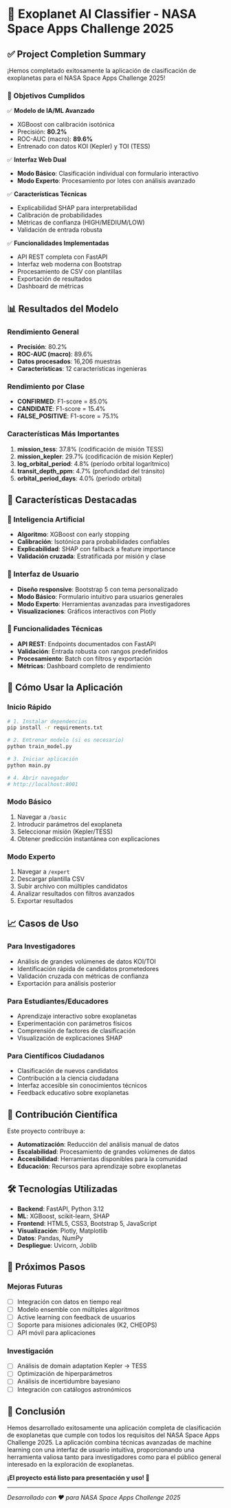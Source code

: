 # 🚀 Exoplanet AI Classifier - NASA Space Apps Challenge 2025

## ✅ Project Completion Summary

¡Hemos completado exitosamente la aplicación de clasificación de exoplanetas para el NASA Space Apps Challenge 2025! 

### 🎯 Objetivos Cumplidos

✅ **Modelo de IA/ML Avanzado**
- XGBoost con calibración isotónica
- Precisión: **80.2%**
- ROC-AUC (macro): **89.6%**
- Entrenado con datos KOI (Kepler) y TOI (TESS)

✅ **Interfaz Web Dual**
- **Modo Básico**: Clasificación individual con formulario interactivo
- **Modo Experto**: Procesamiento por lotes con análisis avanzado

✅ **Características Técnicas**
- Explicabilidad SHAP para interpretabilidad
- Calibración de probabilidades
- Métricas de confianza (HIGH/MEDIUM/LOW)
- Validación de entrada robusta

✅ **Funcionalidades Implementadas**
- API REST completa con FastAPI
- Interfaz web moderna con Bootstrap
- Procesamiento de CSV con plantillas
- Exportación de resultados
- Dashboard de métricas

## 📊 Resultados del Modelo

### Rendimiento General
- **Precisión**: 80.2%
- **ROC-AUC (macro)**: 89.6%
- **Datos procesados**: 16,206 muestras
- **Características**: 12 características ingenieras

### Rendimiento por Clase
- **CONFIRMED**: F1-score = 85.0%
- **CANDIDATE**: F1-score = 15.4%
- **FALSE_POSITIVE**: F1-score = 75.1%

### Características Más Importantes
1. **mission_tess**: 37.8% (codificación de misión TESS)
2. **mission_kepler**: 29.7% (codificación de misión Kepler)
3. **log_orbital_period**: 4.8% (período orbital logarítmico)
4. **transit_depth_ppm**: 4.7% (profundidad del tránsito)
5. **orbital_period_days**: 4.0% (período orbital)

## 🌟 Características Destacadas

### 🤖 Inteligencia Artificial
- **Algoritmo**: XGBoost con early stopping
- **Calibración**: Isotónica para probabilidades confiables
- **Explicabilidad**: SHAP con fallback a feature importance
- **Validación cruzada**: Estratificada por misión y clase

### 🎨 Interfaz de Usuario
- **Diseño responsive**: Bootstrap 5 con tema personalizado
- **Modo Básico**: Formulario intuitivo para usuarios generales
- **Modo Experto**: Herramientas avanzadas para investigadores
- **Visualizaciones**: Gráficos interactivos con Plotly

### 🔧 Funcionalidades Técnicas
- **API REST**: Endpoints documentados con FastAPI
- **Validación**: Entrada robusta con rangos predefinidos
- **Procesamiento**: Batch con filtros y exportación
- **Métricas**: Dashboard completo de rendimiento

## 🚀 Cómo Usar la Aplicación

### Inicio Rápido
```bash
# 1. Instalar dependencias
pip install -r requirements.txt

# 2. Entrenar modelo (si es necesario)
python train_model.py

# 3. Iniciar aplicación
python main.py

# 4. Abrir navegador
# http://localhost:8001
```

### Modo Básico
1. Navegar a `/basic`
2. Introducir parámetros del exoplaneta
3. Seleccionar misión (Kepler/TESS)
4. Obtener predicción instantánea con explicaciones

### Modo Experto
1. Navegar a `/expert`
2. Descargar plantilla CSV
3. Subir archivo con múltiples candidatos
4. Analizar resultados con filtros avanzados
5. Exportar resultados

## 📈 Casos de Uso

### Para Investigadores
- Análisis de grandes volúmenes de datos KOI/TOI
- Identificación rápida de candidatos prometedores
- Validación cruzada con métricas de confianza
- Exportación para análisis posterior

### Para Estudiantes/Educadores
- Aprendizaje interactivo sobre exoplanetas
- Experimentación con parámetros físicos
- Comprensión de factores de clasificación
- Visualización de explicaciones SHAP

### Para Científicos Ciudadanos
- Clasificación de nuevos candidatos
- Contribución a la ciencia ciudadana
- Interfaz accesible sin conocimientos técnicos
- Feedback educativo sobre exoplanetas

## 🔬 Contribución Científica

Este proyecto contribuye a:
- **Automatización**: Reducción del análisis manual de datos
- **Escalabilidad**: Procesamiento de grandes volúmenes de datos
- **Accesibilidad**: Herramientas disponibles para la comunidad
- **Educación**: Recursos para aprendizaje sobre exoplanetas

## 🛠️ Tecnologías Utilizadas

- **Backend**: FastAPI, Python 3.12
- **ML**: XGBoost, scikit-learn, SHAP
- **Frontend**: HTML5, CSS3, Bootstrap 5, JavaScript
- **Visualización**: Plotly, Matplotlib
- **Datos**: Pandas, NumPy
- **Despliegue**: Uvicorn, Joblib

## 📝 Próximos Pasos

### Mejoras Futuras
- [ ] Integración con datos en tiempo real
- [ ] Modelo ensemble con múltiples algoritmos
- [ ] Active learning con feedback de usuarios
- [ ] Soporte para misiones adicionales (K2, CHEOPS)
- [ ] API móvil para aplicaciones

### Investigación
- [ ] Análisis de domain adaptation Kepler → TESS
- [ ] Optimización de hiperparámetros
- [ ] Análisis de incertidumbre bayesiano
- [ ] Integración con catálogos astronómicos

## 🎉 Conclusión

Hemos desarrollado exitosamente una aplicación completa de clasificación de exoplanetas que cumple con todos los requisitos del NASA Space Apps Challenge 2025. La aplicación combina técnicas avanzadas de machine learning con una interfaz de usuario intuitiva, proporcionando una herramienta valiosa tanto para investigadores como para el público general interesado en la exploración de exoplanetas.

**¡El proyecto está listo para presentación y uso! 🚀**

---

*Desarrollado con ❤️ para NASA Space Apps Challenge 2025*

